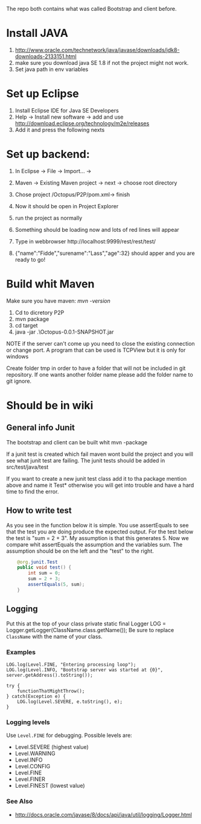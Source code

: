 The repo both contains what was called Bootstrap and client before. 

# Install JAVA
1. http://www.oracle.com/technetwork/java/javase/downloads/jdk8-downloads-2133151.html
2. make sure you download java SE 1.8 if not the project might not work. 
3. Set java path in env variables


# Set up Eclipse
1. Install Eclipse IDE for Java SE Developers
2. Help -> Install new software -> add and use http://download.eclipse.org/technology/m2e/releases
3. Add it and press the following nexts

# Set up backend:
1. In Eclipse -> File -> Import... -> 
2. Maven -> Existing Maven project -> next -> choose root directory
3. Chose project /Octopus/P2P/pom.xml-> finish
4. Now it should be open in Project Explorer
5. run the project as normally 
6. Something should be loading now and lots of red lines will appear
7. Type in webbrowser http://localhost:9999/rest/rest/test/

8. {"name":"Fidde","surename":"Lass","age":32} should apper and you are ready to go!


# Build whit Maven
Make sure you have maven: *mvn -version*
1. Cd to dicretory P2P
2. mvn package
3. cd target
4. java -jar .\Octopus-0.0.1-SNAPSHOT.jar


 


NOTE if the server can't come up you need to close the existing connection or change port. 
A program that can be used is TCPView but it is only for windows

Create folder tmp in order to have a folder that will not be included in git repository. 
If one wants another folder name please add the folder name to git ignore. 

# Should be in wiki
## General info Junit
The bootstrap and client can be built whit
mvn -package

If a junit test is created which fail maven wont build the project and you will see what junit test are failing. 
The junit tests should be added in src/test/java/test

If you want to create a new junit test class add it to tha package mention above and name it Test* otherwise you will get into trouble and have a hard time to find the error. 


## How to write test
As you see in the function below it is simple. 
You use assertEquals to see that the test you are doing produce the expected output. 
For the test below the test is "sum = 2 + 3". My assumption is that this generates 5. 
Now we compare whit assertEquals the assumption and the variables sum. 
The assumption should be on the left and the "test" to the right. 
```java
	@org.junit.Test
	public void test() {
		int sum = 0;
		sum = 2 + 3;
		assertEquals(5, sum);
	}
```

## Logging
Put this at the top of your class
    private static final Logger LOG = Logger.getLogger(ClassName.class.getName());
Be sure to replace `ClassName` with the name of your class.

### Examples
    LOG.log(Level.FINE, "Entering processing loop");
    LOG.log(Level.INFO, "Bootstrap server was started at {0}", server.getAddress().toString());

    try {
        functionThatMightThrow();
    } catch(Exception e) {
        LOG.log(Level.SEVERE, e.toString(), e);
    }

### Logging levels
Use `Level.FINE` for debugging. Possible levels are:
* Level.SEVERE (highest value)
* Level.WARNING
* Level.INFO
* Level.CONFIG
* Level.FINE
* Level.FINER
* Level.FINEST (lowest value)

### See Also
* http://docs.oracle.com/javase/8/docs/api/java/util/logging/Logger.html
